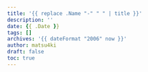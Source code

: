 ```yaml
---
title: '{{ replace .Name "-" " " | title }}'
description: ''
date: {{ .Date }}
tags: []
archives: '{{ dateFormat "2006" now }}'
author: matsu4ki
draft: false
toc: true
---
```

